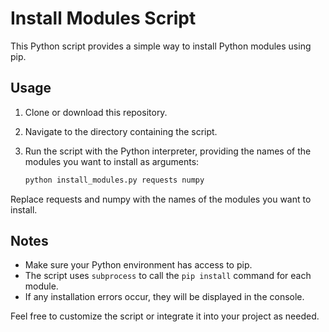 # Install Modules Script

This Python script provides a simple way to install Python modules using pip.

## Usage

1. Clone or download this repository.
2. Navigate to the directory containing the script.
3. Run the script with the Python interpreter, providing the names of the modules you want to install as arguments:

   ```bash
   python install_modules.py requests numpy
   ```

Replace requests and numpy with the names of the modules you want to install.

## Notes
- Make sure your Python environment has access to pip.
- The script uses `subprocess` to call the `pip install` command for each module.
- If any installation errors occur, they will be displayed in the console.

Feel free to customize the script or integrate it into your project as needed.
